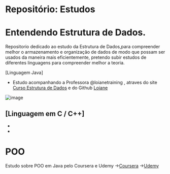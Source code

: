 # Repositório: Estudos

# Entendendo Estrutura de Dados.

Repositorio dedicado ao estudo da Estrutura de Dados,para compreender melhor o armazenamento e organização de dados de modo que possam ser usados da maneira mais eficientemente,
pretendo subir estudos de diferentes linguagens para compreender melhor a teoria. 

[Linguagem Java]
- Estudo acompanhando a Professora @loianetraining , atraves do site [Curso Estrutura de Dados](https://loiane.training/curso/estrutura-de-dados) e do Github [Loiane](https://github.com/loiane/estrutura-dados-algoritmos-java)
  
![image](https://github.com/Bea-Querubim/Estrutura-de-Dados/assets/88171648/4836c31b-9eba-4723-8aaa-905afe80fb02)

[Linguagem em C / C++]
-
-
-

# POO 

Estudo sobre POO em Java pelo Coursera e Udemy
->[Coursera](https://www.coursera.org/learn/orientacao-a-objetos-com-java/)
->[Udemy](https://www.udemy.com/course/java-curso-completo/)


